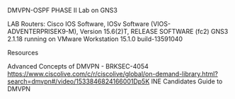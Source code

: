 DMVPN-OSPF PHASE II Lab on GNS3

LAB Routers: Cisco IOS Software, IOSv Software (VIOS-ADVENTERPRISEK9-M), Version 15.6(2)T, RELEASE SOFTWARE (fc2) GNS3 2.1.18 running on VMware Workstation 15.1.0 build-13591040

Resources

Advanced Concepts of DMVPN - BRKSEC-4054 https://www.ciscolive.com/c/r/ciscolive/global/on-demand-library.html?search=dmvpn#/video/1533846824166001Dp5K
INE Candidates Guide to DMVPN
